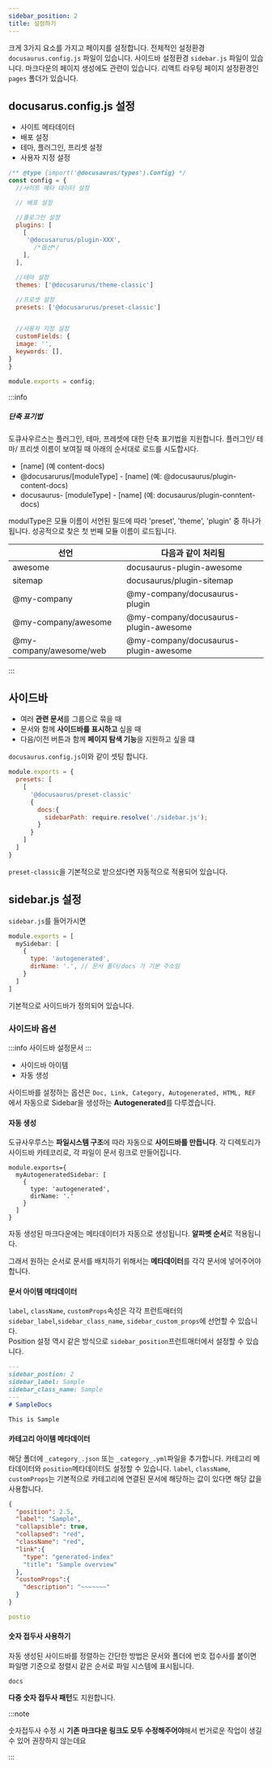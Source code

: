 ```yaml
---
sidebar_position: 2
title: 설정하기
---
```


크게 3가지 요소를 가지고 페이지를 설정합니다.
전체적인 설정환경 `docusaurus.config.js` 파일이 있습니다.
사이드바 설정환경 `sidebar.js` 파일이 있습니다. 마크다운의 페이지 생성에도 관련이 있습니다.
리액트 라우팅 페이지 설정환경인 `pages` 폴더가 있습니다.

## docusarus.config.js 설정

- 사이트 메타데이터
- 배포 설정
- 테마, 플러그인, 프리셋 설정
- 사용자 지정 설정

```javascript title="docusarus.config.js"
/** @type {import('@docusaurus/types').Config} */
const config = {
  //사이트 메타 데이터 설정

  // 배포 설정

  //플로그인 설정
  plugins: [
    [
     '@docusarurus/plugin-XXX',
       /*옵션*/
    ],
  ],

  //테마 설정
  themes: ['@docusarurus/theme-classic']

  //프로셋 설정
  presets: ['@docusarurus/preset-classic']


  //사용자 지정 설정
  customFields: {
  image: '',
  keywords: [],
}
}

module.exports = config;

```

:::info

##### 단축 표기법

도큐사우르스는 플러그인, 테마, 프레셋에 대한 단축 표기법을 지원합니다. 플러그인/ 테마/ 프리셋 이름이 보여질 때 아래의 순서대로 로드를 시도합시다.

- [name] (예 content-docs)
- @docusarurus/[moduleType] - [name] (예: @docusaurus/plugin-content-docs)
- docusaurus- [moduleType] - [name] (예: docusaurus/plugin-conntent-docs)

modulType은 모듈 이름이 서언된 필드에 따라 'preset', 'theme', 'plugin' 중 하나가 됩니다. 성공적으로 찾은 첫 번째 모듈 이름이 로드됩니다.

| 선언                      | 다음과 같이 처리됨                            |
| ----------------------- | ------------------------------------- |
| awesome                 | docusaurus-plugin-awesome             |
| sitemap                 | docusaurus/plugin-sitemap             |
| @my-company             | @my-company/docusaurus-plugin         |
| @my-company/awesome     | @my-company/docusaurus-plugin-awesome |
| @my-company/awesome/web | @my-company/docusaurus-plugin-awesome |



:::



## 사이드바

- 여러 **관련 문서**를 그룹으로 묶을 때
- 문서와 함께 **사이드바를 표시하고** 싶을 때
- 다음/이전 버튼과 함께 **페이지 탐색 기능**을 지원하고 싶을 떄

`docusaurus.config.js`이와 같이 셋팅 합니다.

```javascript title="docusaurus.config.js"
module.exports = {
  presets: [
    [
      '@docusaurus/preset-classic'
      {
        docs:{
          sidebarPath: require.resolve('./sidebar.js');
        }
      }
    ]
  ]
}
```
`preset-classic`을 기본적으로 받으셨다면 자동적으로 적용되어 있습니다.<br/>

## sidebar.js 설정

`sidebar.js`를 들어가시면
```javascript title="sidebar.js"
module.exports = [
  mySidebar: [
    {
      type: 'autogenerated',
      dirName: '.', // 문서 폴더/docs 가 기본 주소임
    }
  ]
]
```
기본적으로 사이드바가 정의되어 있습니다.

### 사이드바 옵션

:::info
사이드바 설정문서
:::
- 사이드바 아이템
- 자동 생성


사이드바를 설정하는 옵션은 `Doc, Link, Category, Autogenerated, HTML, REF` 에서 자동으로 Sidebar을 생성하는 **Autogenerated**를 다루겠습니다.

#### 자동 생성

도규사우루스는 **파일시스템 구조**에 따라 자동으로 **사이드바를 만듭니다**. 각 디렉토리가 사이드바 카테코리로, 각 파일이 문서 링크로 만들어집니다.

```djavascript title=&quot;sidebar.js&quot;
module.exports={
  myAutogeneratedSidebar: [
    {
      type: 'autogenerated',
      dirName: '.'
    }
  ]
}
```

자동 생성된 마크다운에는 메타데이터가 자동으로 생성됩니다. **알파벳 순서**로 적용됩니다.<br/>

그래서 원하는 순서로 문서를 배치하기 위해서는 **메타데이터**를 각각 문서에 넣어주어야합니다.

#### 문서 아이템 메타데이터

`label`, `className`, `customProps`속성은 각각 프런트매터의 `sidebar_label`,`sidebar_class_name`, `sidebar_custom_props`에 선언할 수 있습니다. <br/>Position 설정 역시 같은 방식으로 `sidebar_position`프런트매터에서 설정할 수 있습니다.

```markdown title="docs/../sample.md"
---
sidebar_postion: 2
sidebar_label: Sample
sidebar_class_name: Sample
---
# SampleDocs

This is Sample

```

#### 카테고리 아이템 메타데이터
해당 폴더에 `_category_.json` 또는 `_category_.yml`파일을 추가합니다. 카테고리 메타데이터와 `position`메타데이터도 설정할 수 있습니다. `label`, `className`, `customProps`는 기본적으로 카테고리에 연결된 문서에 해당하는 값이 있다면 해당 값을 사용합니다.

```Json
{
  "position": 2.5,
  "label": "Sample",
  "collapsible": true,
  "collapsed": "red",
  "className": "red",
  "link":{
    "type": "generated-index"
    "title": "Sample overview"
  },
  "customProps":{
    "description": "~~~~~~~"
  }
}
```

```yaml
postio
```

#### 숫자 접두사 사용하기

자동 생성된 사이드바를 정렬하는 간단한 방법은 문서와 폴더에 번호 접수사를 붙이면 파일명 기준으로 정렬시 같은 순서로 파일 시스템에 표시됩니다.

```ba
docs

```

**다중 숫자 접두사 패턴**도 지원합니다.

:::note

숫자접두사 수정 시 **기존 마크다운 링크도 모두 수정해주어야**해서 번거로운 작업이 생길수 있어 권장하지 않는데요

:::